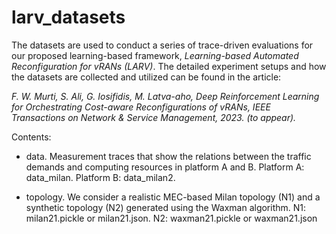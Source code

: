 # larv_datasets

The datasets are used to conduct a series of trace-driven evaluations for our proposed learning-based framework, _Learning-based Automated Reconfiguration for vRANs (LARV)_. The detailed experiment setups and how the datasets are collected and utilized can be found in the article:

_F. W. Murti, S. Ali, G. Iosifidis, M. Latva-aho, Deep Reinforcement Learning for Orchestrating Cost-aware Reconfigurations of vRANs, IEEE Transactions on Network & Service Management, 2023. (to appear)._
 
Contents:

- data.  Measurement traces that show the relations between the traffic demands and computing resources in platform A and B. Platform A: data_milan. Platform B: data_milan2.

- topology. We consider a realistic MEC-based Milan topology (N1) and a synthetic topology (N2) generated using the Waxman algorithm. N1: milan21.pickle or milan21.json. N2: waxman21.pickle or waxman21.json

